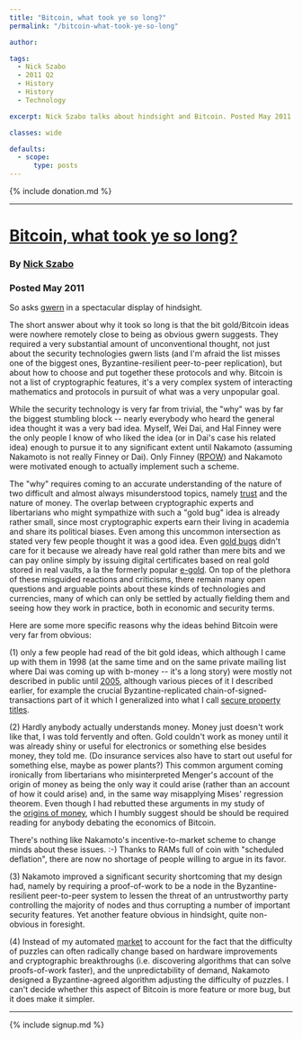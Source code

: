 ```yaml
---
title: "Bitcoin, what took ye so long?"
permalink: "/bitcoin-what-took-ye-so-long"

author: 

tags:
  - Nick Szabo
  - 2011 Q2
  - History
  - History
  - Technology

excerpt: Nick Szabo talks about hindsight and Bitcoin. Posted May 2011.

classes: wide

defaults:
  - scope:
      type: posts
---
```


{% include donation.md %}

***

# [Bitcoin, what took ye so long?](https://unenumerated.blogspot.com/2011/05/bitcoin-what-took-ye-so-long.html)
### By [Nick Szabo](https://twitter.com/NickSzabo4)
### Posted May 2011

So asks [gwern](http://www.bitcoinweekly.com/articles/bitcoin-is-worse-is-better) in a spectacular display of hindsight. 

The short answer about why it took so long is that the bit gold/Bitcoin ideas were nowhere remotely close to being as obvious gwern suggests. They required a very substantial amount of unconventional thought, not just about the security technologies gwern lists (and I'm afraid the list misses one of the biggest ones, Byzantine-resilient peer-to-peer replication), but about how to choose and put together these protocols and why. Bitcoin is not a list of cryptographic features, it's a very complex system of interacting mathematics and protocols in pursuit of what was a very unpopular goal. 

While the security technology is very far from trivial, the "why" was by far the biggest stumbling block -- nearly everybody who heard the general idea thought it was a very bad idea. Myself, Wei Dai, and Hal Finney were the only people I know of who liked the idea (or in Dai's case his related idea) enough to pursue it to any significant extent until Nakamoto (assuming Nakamoto is not really Finney or Dai). Only Finney ([RPOW](http://classic-web.archive.org/web/20071222072154/http://rpow.net/)) and Nakamoto were motivated enough to actually implement such a scheme. 

The "why" requires coming to an accurate understanding of the nature of two difficult and almost always misunderstood topics, namely [trust](http://szabo.best.vwh.net/ttps.html) and the nature of money. The overlap between cryptographic experts and libertarians who might sympathize with such a "gold bug" idea is already rather small, since most cryptographic experts earn their living in academia and share its political biases. Even among this uncommon intersection as stated very few people thought it was a good idea. Even [gold bugs](http://www.poorandstupid.com/2008_04_13_chronArchive.asp#3079142232624095259) didn't care for it because we already have real gold rather than mere bits and we can pay online simply by issuing digital certificates based on real gold stored in real vaults, a la the formerly popular [e-gold](http://en.wikipedia.org/wiki/E-gold). On top of the plethora of these misguided reactions and criticisms, there remain many open questions and arguable points about these kinds of technologies and currencies, many of which can only be settled by actually fielding them and seeing how they work in practice, both in economic and security terms. 

Here are some more specific reasons why the ideas behind Bitcoin were very far from obvious: 

(1) only a few people had read of the bit gold ideas, which although I came up with them in 1998 (at the same time and on the same private mailing list where Dai was coming up with b-money -- it's a long story) were mostly not described in public until [2005](http://classic-web.archive.org/web/20060329122942/http://unenumerated.blogspot.com/2005/12/bit-gold.html), although various pieces of it I described earlier, for example the crucial Byzantine-replicated chain-of-signed-transactions part of it which I generalized into what I call [secure property titles](http://szabo.best.vwh.net/securetitle.html). 

(2) Hardly anybody actually understands money. Money just doesn't work like that, I was told fervently and often. Gold couldn't work as money until it was already shiny or useful for electronics or something else besides money, they told me. (Do insurance services also have to start out useful for something else, maybe as power plants?) This common argument coming ironically from libertarians who misinterpreted Menger's account of the origin of money as being the only way it could arise (rather than an account of how it could arise) and, in the same way misapplying Mises' regression theorem. Even though I had rebutted these arguments in my study of the [origins of money](http://szabo.best.vwh.net/shell.html), which I humbly suggest should be should be required reading for anybody debating the economics of Bitcoin. 

There's nothing like Nakamoto's incentive-to-market scheme to change minds about these issues. :-) Thanks to RAMs full of coin with "scheduled deflation", there are now no shortage of people willing to argue in its favor. 

(3) Nakamoto improved a significant security shortcoming that my design had, namely by requiring a proof-of-work to be a node in the Byzantine-resilient peer-to-peer system to lessen the threat of an untrustworthy party controlling the majority of nodes and thus corrupting a number of important security features. Yet another feature obvious in hindsight, quite non-obvious in foresight. 

(4) Instead of my automated [market](http://unenumerated.blogspot.com/2008/04/bit-gold-markets.html) to account for the fact that the difficulty of puzzles can often radically change based on hardware improvements and cryptographic breakthroughs (i.e. discovering algorithms that can solve proofs-of-work faster), and the unpredictability of demand, Nakamoto designed a Byzantine-agreed algorithm adjusting the difficulty of puzzles. I can't decide whether this aspect of Bitcoin is more feature or more bug, but it does make it simpler.

***

{% include signup.md %}
